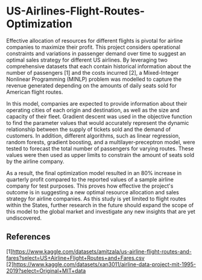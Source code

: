 # US-Airlines-Flight-Routes-Optimization
Effective allocation of resources for different flights is pivotal for airline companies to maximize their profit. This project considers operational constraints and variations in passenger demand over time to suggest an optimal sales strategy for different US airlines. By leveraging two comprehensive datasets that each contain historical information about the number of passengers [1] and the costs incurred [2], a Mixed-Integer Nonlinear Programming (MINLP) problem was modelled to capture the revenue generated depending on the amounts of daily seats sold for American flight routes.

In this model, companies are expected to provide information about their operating cities of each origin and destination, as well as the size and capacity of their fleet. Gradient descent was used in the objective function to find the parameter values that would accurately represent the dynamic relationship between the supply of tickets sold and the demand of customers. In addition, different algorithms, such as linear regression, random forests, gradient boosting, and a multilayer-preceptron model, were tested to forecast the total number of passengers for varying routes. These values were then used as upper limits to constrain the amount of seats sold by the airline company.

As a result, the final optimization model resulted in an 80% increase in quarterly profit compared to the reported values of a sample airline company for test purposes. This proves how effective the project's outcome is in suggesting a new optimal resource allocation and sales strategy for airline companies. As this study is yet limited to flight routes within the States, further research in the future should expand the scope of this model to the global market and investigate any new insights that are yet undiscovered.
## References
[1]https://www.kaggle.com/datasets/amitzala/us-airline-flight-routes-and-fares?select=US+Airline+Flight+Routes+and+Fares.csv </br>
[2]https://www.kaggle.com/datasets/xan3011/airline-data-project-mit-1995-2019?select=Original+MIT+data
